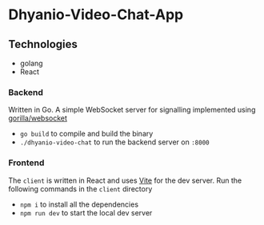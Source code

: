 # Dhyanio-Video-Chat-App

## Technologies
- golang
- React

### Backend

Written in Go. A simple WebSocket server for signalling implemented using 
[gorilla/websocket](https://github.com/gorilla/websocket)

* `go build` to compile and build the binary
* `./dhyanio-video-chat` to run the backend server on `:8000`

### Frontend

The `client` is written in React and uses [Vite](https://vitejs.dev/) for the dev server. Run the following commands in the `client` directory

* `npm i` to install all the dependencies
* `npm run dev` to start the local dev server
